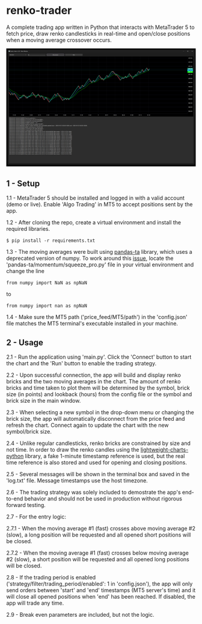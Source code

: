 # renko-trader
A complete trading app written in Python that interacts with MetaTrader 5 to fetch price, draw renko candlesticks in real-time and open/close positions when a moving average crossover occurs.

![](renko-trader-app.png)

## 1 - Setup
1.1 - MetaTrader 5 should be installed and logged in with a valid account (demo or live). Enable 'Algo Trading' in MT5 to accept positions sent by the app.

1.2 - After cloning the repo, create a virtual environment and install the required libraries.
```
$ pip install -r requirements.txt
```

1.3 - The moving averages were built using [pandas-ta](https://github.com/twopirllc/pandas-ta) library, which uses a deprecated version of numpy. To work around this [issue](https://github.com/twopirllc/pandas-ta/issues/799), locate the 'pandas-ta/momentum/squeeze_pro.py' file in your virtual environment and change the line
```
from numpy import NaN as npNaN
```
to
```
from numpy import nan as npNaN
```

1.4 - Make sure the MT5 path ('price_feed/MT5/path') in the 'config.json' file matches the MT5 terminal's executable installed in your machine.

## 2 - Usage
2.1 - Run the application using 'main.py'. Click the 'Connect' button to start the chart and the 'Run' button to enable the trading strategy.

2.2 - Upon successful connection, the app will build and display renko bricks and the two moving averages in the chart. The amount of renko bricks and time taken to plot them will be determined by the symbol, brick size (in points) and lookback (hours) from the config file or the symbol and brick size in the main window. 

2.3 - When selecting a new symbol in the drop-down menu or changing the brick size, the app will automatically disconnect from the price feed and refresh the chart. Connect again to update the chart with the new symbol/brick size.

2.4 - Unlike regular candlesticks, renko bricks are constrained by size and not time. In order to draw the renko candles using the [lightweight-charts-python](https://github.com/louisnw01/lightweight-charts-python) library, a fake 1-minute timestamp reference is used, but the real time reference is also stored and used for opening and closing positions. 

2.5 - Several messages will be shown in the terminal box and saved in the 'log.txt' file. Message timestamps use the host timezone.

2.6 - The trading strategy was solely included to demostrate the app's end-to-end behavior and should not be used in production without rigorous forward testing. 

2.7 - For the entry logic:

2.7.1 - When the moving average #1 (fast) crosses above moving average #2 (slow), a long position will be requested and all opened short positions will be closed. 

2.7.2 - When the moving average #1 (fast) crosses below moving average #2 (slow), a short position will be requested and all opened long positions will be closed.

2.8 - If the trading period is enabled ('strategy/filter/trading_period/enabled': 1 in 'config.json'), the app will only send orders between 'start' and 'end' timestamps (MT5 server's time) and it will close all opened positions when 'end' has been reached. If disabled, the app will trade any time. 

2.9 - Break even parameters are included, but not the logic.


